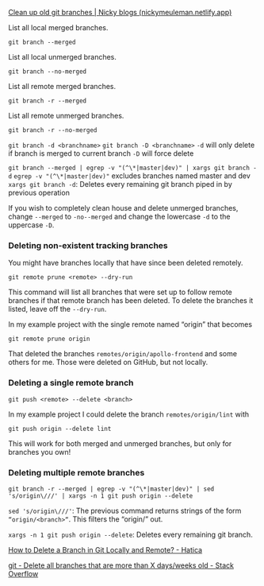 

[Clean up old git branches | Nicky blogs (nickymeuleman.netlify.app)](https://nickymeuleman.netlify.app/blog/delete-git-branches)

List all local merged branches.

`git branch --merged`

List all local unmerged branches.

`git branch --no-merged`

List all remote merged branches.

`git branch -r --merged`

List all remote unmerged branches.

`git branch -r --no-merged`

`git branch -d <branchname>`
`git branch -D <branchname>`
`-d` will only delete if branch is merged to current branch
`-D` will force delete

`git branch --merged | egrep -v "(^\*|master|dev)" | xargs git branch -d`
`egrep -v "(^\*|master|dev)"` excludes branches named master and dev
`xargs git branch -d`: Deletes every remaining git branch piped in by previous operation

If you wish to completely clean house and delete unmerged branches, change `--merged` to `-no--merged` and change the lowercase `-d` to the uppercase `-D`.

### Deleting non-existent tracking branches

You might have branches locally that have since been deleted remotely.

`git remote prune <remote> --dry-run`

This command will list all branches that were set up to follow remote branches if that remote branch has been deleted. To delete the branches it listed, leave off the `--dry-run`.

In my example project with the single remote named “origin” that becomes

`git remote prune origin`

That deleted the branches `remotes/origin/apollo-frontend` and some others for me. Those were deleted on GitHub, but not locally.

### Deleting a single remote branch

`git push <remote> --delete <branch>`

In my example project I could delete the branch `remotes/origin/lint` with

`git push origin --delete lint`

This will work for both merged and unmerged branches, but only for branches you own!

### Deleting multiple remote branches
`git branch -r --merged | egrep -v "(^\*|master|dev)" | sed 's/origin\///' | xargs -n 1 git push origin --delete`

`sed 's/origin\///'`: The previous command returns strings of the form `“origin/<branch>“`. This filters the “origin/” out.

`xargs -n 1 git push origin --delete`: Deletes every remaining git branch.

[How to Delete a Branch in Git Locally and Remote? - Hatica](https://www.hatica.io/blog/deleting-git-branches/)

[git - Delete all branches that are more than X days/weeks old - Stack Overflow](https://stackoverflow.com/questions/10325599/delete-all-branches-that-are-more-than-x-days-weeks-old)